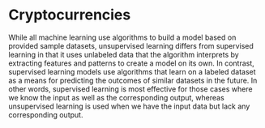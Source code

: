 # Cryptocurrencies
While all machine learning use algorithms to build a model based on provided sample datasets, unsupervised learning differs from supervised learning in that it uses unlabeled data that the algorithm interprets by extracting features and patterns to create a model on its own. In contrast, supervised learning models use algorithms that learn on a labeled dataset as a means for predicting the outcomes of similar datasets in the future. In other words, supervised learning is most effective for those cases where we know the input as well as the corresponding output, whereas unsupervised learning is used when we have the input data but lack any corresponding output.
